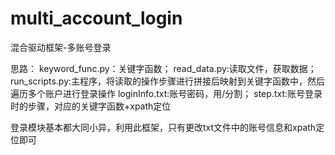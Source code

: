 # multi_account_login
混合驱动框架-多账号登录

思路：
keyword_func.py：关键字函数；
read_data.py:读取文件，获取数据；
run_scripts.py:主程序，将读取的操作步骤进行拼接后映射到关键字函数中，然后遍历多个账户进行登录操作
loginInfo.txt:账号密码，用/分割；
step.txt:账号登录时的步骤，对应的关键字函数+xpath定位


登录模块基本都大同小异，利用此框架，只有更改txt文件中的账号信息和xpath定位即可
